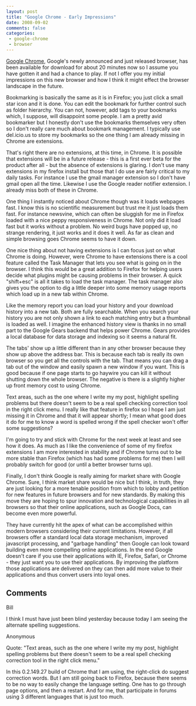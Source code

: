 ```yaml
---
layout: post
title: "Google Chrome - Early Impressions"
date: 2008-09-02
comments: false
categories:
 - google-chrome
 - browser
---
```

[Google Chrome](http://tools.google.com/chrome/?hl=en-US#), Google's newly
announced and just released browser, has been available for download for about
20 minutes now so I assume you have gotten it and had a chance to play. If not
I offer you my initial impressions on this new browser and how I think it
might effect the browser landscape in the future.  
  
Bookmarking is basically the same as it is in Firefox; you just click a small
star icon and it is done. You can edit the bookmark for further control such
as folder hierarchy. You can not, however, add tags to your bookmarks which, I
suppose, will disappoint some people. I am a pretty avid bookmarker but I
honestly don't use the bookmarks themselves very often so I don't really care
much about bookmark management. I typically use del.icio.us to store my
bookmarks so the one thing I am already missing in Chrome are extensions.  
  
That's right there are no extensions, at this time, in Chrome. It is possible
that extensions will be in a future release - this is a first ever beta for
the product after all - but the absence of extensions is glaring. I don't use
many extensions in my firefox install but those that I do use are fairly
critical to my daily tasks. For instance I use the gmail manager extension so
I don't have gmail open all the time. Likewise I use the Google reader
notifier extension. I already miss both of these in Chrome.  
  
One thing I instantly noticed about Chrome though was it loads webpages fast.
I know this is no scientific measurement but trust me it just loads them fast.
For instance newsvine, which can often be sluggish for me in Firefox loaded
with a nice peppy responsiveness in Chrome. Not only did it load fast but it
works without a problem. No weird bugs have popped up, no strange rendering,
it just works and it does it well. As far as clean and simple browsing goes
Chrome seems to have it down.  
  
One nice thing about not having extensions is I can focus just on what Chrome
is doing. However, were Chrome to have extensions there is a cool feature
called the Task Manager that lets you see what is going on in the browser. I
think this would be a great addition to Firefox for helping users decide what
plugins might be causing problems in their browser. A quick "shift+esc" is all
it takes to load the task manager. The task manager also gives you the option
to dig a little deeper into some memory usage reports which load up in a new
tab within Chrome.  
  
Like the memory report you can load your history and your download history
into a new tab. Both are fully searchable. When you search your history you
are not only shown a link to each matching entry but a thumbnail is loaded as
well. I imagine the enhanced history view is thanks in no small part to the
Google Gears backend that helps power Chrome. Gears provides a local database
for data storage and indexing so it seems a natural fit.  
  
The tabs' show up a little different than in any other browser because they
show up above the address bar. This is because each tab is really its own
browser so you get all the controls with the tab. That means you can drag a
tab out of the window and easily spawn a new window if you want. This is good
because if one page starts to go haywire you can kill it without shutting down
the whole browser. The negative is there is a slightly higher up front memory
cost to using Chrome.  
  
Text areas, such as the one where I write my my post, highlight spelling
problems but there doesn't seem to be a real spell checking correction tool in
the right click menu. I really like that feature in firefox so I hope I am
just missing it in Chrome and that it will appear shortly; I mean what good
does it do for me to know a word is spelled wrong if the spell checker won't
offer some suggestions?  
  
I'm going to try and stick with Chrome for the next week at least and see how
it does. As much as I like the convenience of some of my firefox extensions I
am more interested in stability and if Chrome turns out to be more stable than
Firefox (which has had some problems for me) then I will probably switch for
good (or until a better browser turns up).  
  
Finally, I don't think Google is really aiming for market share with Google
Chrome. Sure, I think market share would be nice but I think, in truth, they
are just looking for a more tenable position from which to lobby and petition
for new features in future browsers and for new standards. By making this move
they are hoping to spur innovation and technological capabilities in all
browsers so that their online applications, such as Google Docs, can become
even more powerful.  
  
They have currently hit the apex of what can be accomplished within modern
browsers considering their current limitations. However, if all browsers offer
a standard local data storage mechanism, improved javascript processing, and
"garbage handling" then Google can look toward building even more compelling
online applications. In the end Google doesn't care if you use their
applications with IE, Firefox, Safari, or Chrome - they just want you to use
their applications. By improving the platform those applications are delivered
on they can then add more value to their applications and thus convert users
into loyal ones.

## Comments

Bill

I think I must have just been blind yesterday because today I am seeing the
alternate spelling suggestions.

Anonymous

Quote: "Text areas, such as the one where I write my my post, highlight
spelling problems but there doesn't seem to be a real spell checking
correction tool in the right click menu."  
  
In this 0.2.149.27 build of Chrome that I am using, the right-click do suggest
correction words. But I am still going back to Firefox, because there seems to
be no way to easily change the language setting. One has to go through page
options, and then a restart. And for me, that participate in forums using 3
different languages that is just too much.

